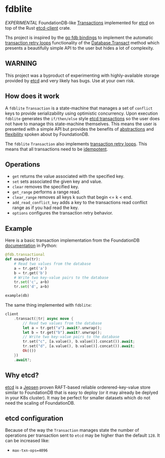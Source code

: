 # fdblite

_EXPERIMENTAL_ FoundationDB-like [Transactions](https://apple.github.io/foundationdb/transaction-manifesto.html) implemented for [etcd](https://etcd.io/) on top of the Rust [etcd-client](https://docs.rs/etcd-client/latest/etcd_client/) crate.

Ths project is inspired by the [go fdb bindings](https://pkg.go.dev/github.com/apple/foundationdb/bindings/go/src/fdb) to implement the automatic [transaction retry loops](https://apple.github.io/foundationdb/developer-guide.html#transaction-retry-loops) functionality of the [Database.Transact](https://pkg.go.dev/github.com/apple/foundationdb/bindings/go/src/fdb#Database.Transact) method which presents a beautifully simple API to the user but hides a lot of complexity.

## WARNING

This project was a byproduct of experimenting with highly-available storage provided by [etcd](https://etcd.io/) and very likely has bugs. Use at your own risk.

## How does it work

A `fdblite` `Transaction` is a state-machine that manages a set of `conflict` keys to provide serializability using optimistic concurrency. Upon execution `fdblite` generates the `if/then/else` style [etcd transactions](https://etcd.io/docs/v3.5/learning/api/#transaction) so the user does not have to manage this state-machine themselves. This means the user is presented with a simple API but provides the benefits of [abstractions](https://apple.github.io/foundationdb/transaction-manifesto.html#transactions-enable-abstraction) and [flexibility](https://apple.github.io/foundationdb/transaction-manifesto.html#transactions-enable-flexibility) spoken about by FoundationDB.

The `fdblite` `Transaction` also implements [transaction retry loops](https://apple.github.io/foundationdb/developer-guide.html#transaction-retry-loops). This means that all transactions need to be [idempotent](https://apple.github.io/foundationdb/developer-guide.html#transactions-with-unknown-results).

## Operations

- `get` returns the value associated with the specified key.
- `set` sets associated the given key and value.
- `clear` removes the specified key.
- `get_range` performs a range read.
- `clear_range` removes all keys k such that begin <= k < end.
- `add_read_conflict_key` adds a key to the transactions read conflict range as if you had read the key.
- `options` configures the transaction retry behavior.

## Example

Here is a basic transaction implementation from the FoundationDB [documentation](https://apple.github.io/foundationdb/developer-guide.html#transaction-basics) in Python:

```python
@fdb.transactional
def example(tr):
    # Read two values from the database
    a = tr.get('a')
    b = tr.get('b')
    # Write two key-value pairs to the database
    tr.set('c', a+b)
    tr.set('d', a+b)

example(db)
```

The same thing implemented with `fdblite`:

```rust
client
    .transact(|tr| async move {
        // Read two values from the database
        let a = tr.get("a").await?.unwrap();
        let b = tr.get("b").await?.unwrap();
        // Write two key-value pairs to the database
        tr.set("c", [a.value(), b.value()].concat()).await;
        tr.set("d", [a.value(), b.value()].concat()).await;
        Ok(())
    })
    .await?;
```

## Why etcd?

[etcd](https://etcd.io/) is a [Jepsen](https://jepsen.io/analyses/etcd-3.4.3) proven RAFT-based reliable orderered-key-value store similar to FoundationDB that is easy to deploy (or it may already be deplyed in your K8s cluster). It may be perfect for smaller datasets which do not need the scaling of FoundationDB.

## etcd configuration

Because of the way the `Transaction` manages state the number of operations per transaction sent to `etcd` may be higher than the default `128`. It can be increased like:

- `max-txn-ops=4096`
